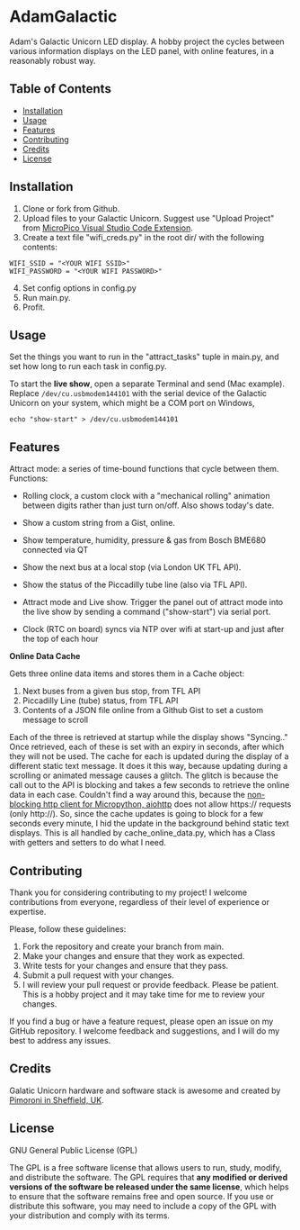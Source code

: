 # AdamGalactic

Adam's Galactic Unicorn LED display. A hobby project the cycles between various information displays on the LED panel, with online features, in a reasonably robust way.

## Table of Contents

- [Installation](#installation)
- [Usage](#usage)
- [Features](#features)
- [Contributing](#contributing)
- [Credits](#credits)
- [License](#license)

## Installation

1. Clone or fork from Github. 
2. Upload files to your Galactic Unicorn. Suggest use "Upload Project" from [MicroPico Visual Studio Code Extension](https://marketplace.visualstudio.com/items?itemName=paulober.pico-w-go).
3. Create a text file "wifi_creds.py" in the root dir/ with the following contents:
```
WIFI_SSID = "<YOUR WIFI SSID>"
WIFI_PASSWORD = "<YOUR WIFI PASSWORD>"
```
4. Set config options in config.py
5. Run main.py.
6. Profit.

## Usage

Set the things you want to run in the "attract_tasks" tuple in main.py, and set how long to run each task in config.py.

To start the **live show**, open a separate Terminal and send (Mac example). Replace `/dev/cu.usbmodem144101` with the serial device of the Galactic Unicorn on your system, which might be a COM port on Windows,
```
echo "show-start" > /dev/cu.usbmodem144101
```

## Features

Attract mode: a series of time-bound functions that cycle between them. Functions:
- Rolling clock, a custom clock with a "mechanical rolling" animation between digits rather than just turn on/off. Also shows today's date.
- Show a custom string from a Gist, online.
- Show temperature, humidity, pressure & gas from Bosch BME680 connected via QT
- Show the next bus at a local stop (via London UK TFL API). 
- Show the status of the Piccadilly tube line (also via TFL API).
  
- Attract mode and Live show. Trigger the panel out of attract mode into the live show by sending a command ("show-start") via serial port.
- Clock (RTC on board) syncs via NTP over wifi at start-up and just after the top of each hour

**Online Data Cache**

Gets three online data items and stores them in a Cache object:
1. Next buses from a given bus stop, from TFL API
2. Piccadilly Line (tube) status,  from TFL API
3. Contents of a JSON file online from a Github Gist to set a custom message to scroll

Each of the three is retrieved at startup while the display shows "Syncing.."
Once retrieved, each of these is set with an expiry in seconds, after which they will not be used.
The cache for each is updated during the display of a different static text message. It does it this way, because updating during a scrolling or animated message causes a glitch. The glitch is because the call out to the API is blocking and takes a few seconds to retrieve the online data in each case. Couldn't find a way around this, because the [non-blocking http client for Micropython, aiohttp](https://github.com/micropython/micropython-lib/tree/master/micropython/uaiohttpclient) does not allow https:// requests (only http://). So, since the cache updates is going to block for a few seconds every minute, I hid the update in the background behind static text displays.
This is all handled by cache_online_data.py, which has a Class with getters and setters to do what I need.

## Contributing

Thank you for considering contributing to my project! I welcome contributions from everyone, regardless of their level of experience or expertise.

Please, follow these guidelines:

1. Fork the repository and create your branch from main.
2. Make your changes and ensure that they work as expected.
3. Write tests for your changes and ensure that they pass.
4. Submit a pull request with your changes.
5. I will review your pull request or provide feedback. Please be patient. This is a hobby project and it may take time for me to review your changes.

If you find a bug or have a feature request, please open an issue on my GitHub repository. I welcome feedback and suggestions, and I will do my best to address any issues.

## Credits

Galatic Unicorn hardware and software stack is awesome and created by [Pimoroni in Sheffield, UK](https://shop.pimoroni.com/).

## License

GNU General Public License (GPL)

The GPL is a free software license that allows users to run, study, modify, and distribute the software. The GPL requires that **any modified or derived versions of the software be released under the same license**, which helps to ensure that the software remains free and open source. If you use or distribute this software, you may need to include a copy of the GPL with your distribution and comply with its terms.